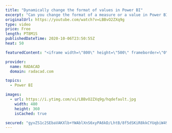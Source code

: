 ```yaml
---
title: "Dynamically change the format of values in Power BI"
excerpt: "Can you change the format of a measure or a value in Power BI dynamically? Is it possible to set a value to be a percentage sometimes, and sometimes to be a currency? can you change the currency format? The answer to all these questions is yes. In this short video, I am going to show you how you can"
originalUrl: https://youtube.com/watch?v=LBBvO2ZXq9g
type: video
price: Free
length: PT8M1S
publishedDateTime: 2020-10-06T23:50:55Z
heat: 50

featuredContent: "<iframe width=\"800\" height=\"500\" frameborder=\"0\" src=\"https://www.youtube.com/embed/LBBvO2ZXq9g\" allow=\"accelerometer; autoplay; encrypted-media; gyroscope; picture-in-picture\" allowfullscreen></iframe>"

provider:
  name: RADACAD
  domain: radacad.com

topics:
  - Power BI

images:
  - url: https://i.ytimg.com/vi/LBBvO2ZXq9g/hqdefault.jpg
    width: 480
    height: 360
    isCached: true

secured: "gyvZS1c2SEbaVAKXlb+YWAblXnS6xyPA6kD/LhtB/8f5dSKiR8kkCYUqbiW49a/SNUvhcwbWagLrOQ9rfL/D1g73LqFCpnn+rAbzy1UnBCnu8vmEi6zWl0u7o1KU444OSc2b34t9iMZ/3OouGbDi5dILPnl2CgnN9IpjZhUASGEPWQDDnFOo3O58VaZYXd/ZLW04TJeWXoQOGA2hiH7lq16Hp0UsJc+KHBTWUjcAvuOUh80AyhgJKMGZijcyep1N4U7kDO5H95WhDQsUBWD3csFFa+tfxk9gpWUdWVdYnyKtgIhTef5eyr4ARkbfkIOy4EeynhxOmhbhQX7WxtAUxeT+53NEIQGBaX8EHKPMmBgKgQEY4Ni8A5Bf/78tTRXzjlLXtdszckuzmUaRKCaUICQ1f1kUdDaNAKms3uwT3SY=;hSDWELsgZCKf7CvTo0RAUg=="
---
```


